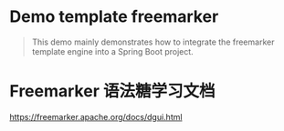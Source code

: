 # Demo template freemarker
> This demo mainly demonstrates how to integrate the freemarker template engine into a Spring Boot project.

# Freemarker 语法糖学习文档
https://freemarker.apache.org/docs/dgui.html
